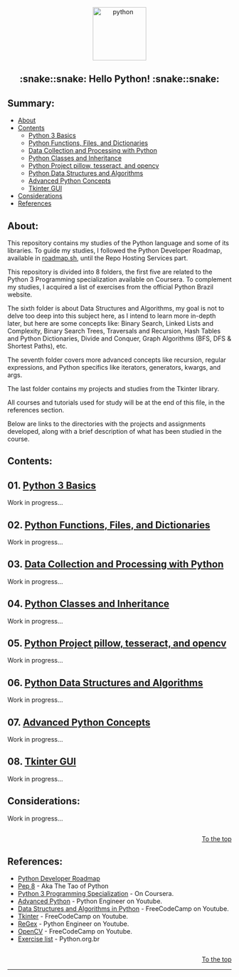 <p align="center">
  <a href="https://github.com/marcoshsq/Python">
    <img src="https://github.com/marcoshsq/Python/blob/main/Python%20Icon/Python.png" alt="python" width="120" height="120">
  </a>
</p>
  <h2 align="center">:snake::snake: Hello Python! :snake::snake:</h2>
</div>

<h2>Summary:</h2>

- [About](https://github.com/marcoshsq/Python#about)
- [Contents](https://github.com/marcoshsq/Python#contents)
  - [Python 3 Basics](https://github.com/marcoshsq/Python#01-python-3-basics)
  - [Python Functions, Files, and Dictionaries](https://github.com/marcoshsq/Python#02-python-functions-files-and-dictionaries)
  - [Data Collection and Processing with Python](https://github.com/marcoshsq/Python#03-data-collection-and-processing-with-python)
  - [Python Classes and Inheritance](https://github.com/marcoshsq/Python#04-python-classes-and-inheritance)
  - [Python Project pillow, tesseract, and opencv](https://github.com/marcoshsq/Python#05-python-project-pillow-tesseract-and-opencv)
  - [Python Data Structures and Algorithms](https://github.com/marcoshsq/Python#06-python-data-structures-and-algorithms)
  - [Advanced Python Concepts](https://github.com/marcoshsq/Python#07-advanced-python-concepts)
  - [Tkinter GUI](https://github.com/marcoshsq/Python#08-tkinter-gui)
- [Considerations](https://github.com/marcoshsq/Python#considerations)
- [References](https://github.com/marcoshsq/Python#references)

##

<h2>About:</h2>

This repository contains my studies of the Python language and some of its libraries. To guide my studies, I followed the Python Developer Roadmap, available in [roadmap.sh](https://roadmap.sh/python), until the Repo Hosting Services part.

This repository is divided into 8 folders, the first five are related to the Python 3 Programming specialization available on Coursera. To complement my studies, I acquired a list of exercises from the official Python Brazil website.

The sixth folder is about Data Structures and Algorithms, my goal is not to delve too deep into this subject here, as I intend to learn more in-depth later, but here are some concepts like: Binary Search, Linked Lists and Complexity, Binary Search Trees, Traversals and Recursion, Hash Tables and Python Dictionaries, Divide and Conquer, Graph Algorithms (BFS, DFS & Shortest Paths), etc.

The seventh folder covers more advanced concepts like recursion, regular expressions, and Python specifics like iterators, generators, kwargs, and args. 

The last folder contains my projects and studies from the Tkinter library.

All courses and tutorials used for study will be at the end of this file, in the references section.

Below are links to the directories with the projects and assignments developed, along with a brief description of what has been studied in the course.

##

<h2>Contents:</h2>

## 01. [Python 3 Basics]()

Work in progress...  

## 02. [Python Functions, Files, and Dictionaries]()

Work in progress...

## 03. [Data Collection and Processing with Python]()

Work in progress...

## 04. [Python Classes and Inheritance]()

Work in progress...

## 05. [Python Project pillow, tesseract, and opencv]()

Work in progress...

## 06. [Python Data Structures and Algorithms]()

Work in progress...

## 07. [Advanced Python Concepts]()

Work in progress...

## 08. [Tkinter GUI]()

Work in progress...

##

<h2>Considerations:</h2>

Work in progress...

##

<div align="right">

[To the top](https://github.com/marcoshsq/Python#summary)

</div>

##

<h2>References:</h2>

- [Python Developer Roadmap](https://roadmap.sh/python)
- [Pep 8](https://peps.python.org/pep-0008/) - Aka The Tao of Python
- [Python 3 Programming Specialization](https://www.coursera.org/specializations/python-3-programming) - On Coursera.
- [Advanced Python](https://www.youtube.com/playlist?list=PLqnslRFeH2UqLwzS0AwKDKLrpYBKzLBy2) - Python Engineer on Youtube. 
- [Data Structures and Algorithms in Python](https://www.youtube.com/watch?v=pkYVOmU3MgA&t=13s) - FreeCodeCamp on Youtube.
- [Tkinter](https://www.youtube.com/watch?v=YXPyB4XeYLA&list=PLWJTBPhbU2Fc9GXZYx9Y30tTbeBja64Mv&index=14) - FreeCodeCamp on Youtube.
- [ReGex](https://www.youtube.com/watch?v=AEE9ecgLgdQ&list=PLWJTBPhbU2Fc9GXZYx9Y30tTbeBja64Mv&index=20&t=37s) - Python Engineer on Youtube.
- [OpenCV](https://www.youtube.com/watch?v=oXlwWbU8l2o&list=PLWJTBPhbU2Fc9GXZYx9Y30tTbeBja64Mv&index=18&t=46s) - FreeCodeCamp on Youtube.
- [Exercise list](https://wiki.python.org.br/ListaDeExercicios) - Python.org.br

##

<div align="right">

[To the top](https://github.com/marcoshsq/Python#summary)

</div>

---
